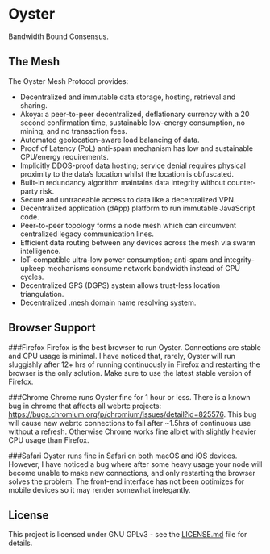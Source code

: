 # Oyster

Bandwidth Bound Consensus.

## The Mesh

The Oyster Mesh Protocol provides:

- Decentralized and immutable data storage, hosting, retrieval and sharing.
- Akoya: a peer-to-peer decentralized, deflationary currency with a 20 second confirmation time, sustainable low-energy consumption, no mining, and no transaction fees. 
- Automated geolocation-aware load balancing of data.
- Proof of Latency (PoL) anti-spam mechanism has low and sustainable CPU/energy requirements.
- Implicitly DDOS-proof data hosting; service denial requires physical proximity to the data’s location whilst the location is obfuscated.
- Built-in redundancy algorithm maintains data integrity without counter-party risk.
- Secure and untraceable access to data like a decentralized VPN.
- Decentralized application (dApp) platform to run immutable JavaScript code.
- Peer-to-peer topology forms a node mesh which can circumvent centralized legacy communication lines.
- Efficient data routing between any devices across the mesh via swarm intelligence.
- IoT-compatible ultra-low power consumption; anti-spam and integrity-upkeep mechanisms consume network bandwidth instead of CPU cycles.
- Decentralized GPS (DGPS) system allows trust-less location triangulation.
- Decentralized .mesh domain name resolving system.

## Browser Support

###Firefox
Firefox is the best browser to run Oyster. Connections are stable and CPU usage is minimal. I have noticed that, rarely, Oyster will run sluggishly after 12+ hrs of running continuously in Firefox and restarting the browser is the only solution. Make sure to use the latest stable version of Firefox.

###Chrome
Chrome runs Oyster fine for 1 hour or less. There is a known bug in chrome that affects all webrtc projects: https://bugs.chromium.org/p/chromium/issues/detail?id=825576. This bug will cause new webrtc connections to fail after ~1.5hrs of continuous use without a refresh. Otherwise Chrome works fine albiet with slightly heavier CPU usage than Firefox.

###Safari
Oyster runs fine in Safari on both macOS and iOS devices. However, I have noticed a bug where after some heavy usage your node will become unable to make new connections, and only restarting the browser solves the problem. The front-end interface has not been optimizes for mobile devices so it may render somewhat inelegantly.

## License
This project is licensed under GNU GPLv3 - see the [LICENSE.md](LICENSE.md) file for details.